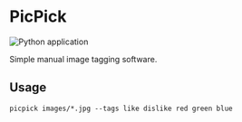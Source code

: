 # PicPick
![Python application](https://github.com/michaeldel/picpick/workflows/Python%20application/badge.svg)

Simple manual image tagging software.

## Usage
```
picpick images/*.jpg --tags like dislike red green blue
```
